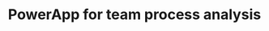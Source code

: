 ---
layout: post
location: Héma-Québec
title: PowerApp for team process analysis
image: /assets/img/process-analysis.png
category: web
tag: 
description: Model-driven app, used to input, modify, and analyse data relative to a team process. Analysis is then used for improvement of the processes.
contributors:
tasks: Front-end & Backend, Data ETL, Data Analysis, Use Case Scenarios with team
tools: Power Platform Solution, Power Apps, Dataverse, Power BI, Custom JavaScript & HTML
article: 
github: 
website: 
---